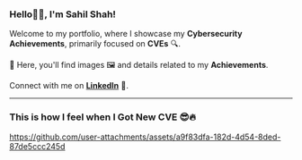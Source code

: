 ### Hello👋🏻, I'm **Sahil Shah!**

Welcome to my portfolio, where I showcase my **Cybersecurity Achievements**, primarily focused on **CVEs** 🔍.

🚀 Here, you'll find images 🖼️ and details related to my **Achievements**.

Connect with me on **[LinkedIn](https://www.linkedin.com/in/sahilshah3276/)** 💼.

---

### This is how I feel when I Got New CVE 😎🔥


https://github.com/user-attachments/assets/a9f83dfa-182d-4d54-8ded-87de5ccc245d


